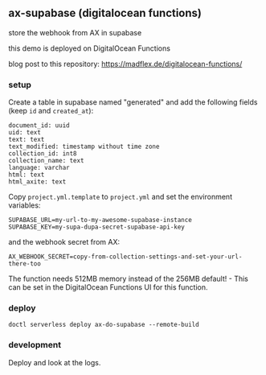 ## ax-supabase (digitalocean functions)

store the webhook from AX in supabase

this demo is deployed on DigitalOcean Functions

blog post to this repository: <https://madflex.de/digitalocean-functions/>


### setup

Create a table in supabase named "generated" and add the following fields (keep `id` and `created_at`):
```
document_id: uuid
uid: text
text: text
text_modified: timestamp without time zone
collection_id: int8
collection_name: text
language: varchar
html: text
html_axite: text
```

Copy ``project.yml.template`` to ``project.yml`` and set the environment variables:
```
SUPABASE_URL=my-url-to-my-awesome-supabase-instance
SUPABASE_KEY=my-supa-dupa-secret-supabase-api-key
```
and the webhook secret from AX:
```
AX_WEBHOOK_SECRET=copy-from-collection-settings-and-set-your-url-there-too
```

The function needs 512MB memory instead of the 256MB default! - This can be set in the DigitalOcean Functions UI for this function.


### deploy

```
doctl serverless deploy ax-do-supabase --remote-build
```


### development

Deploy and look at the logs.
